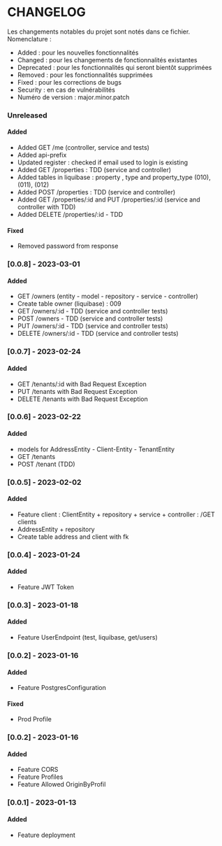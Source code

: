 # CHANGELOG

Les changements notables du projet sont notés dans ce fichier.  
Nomenclature :

- Added : pour les nouvelles fonctionnalités
- Changed : pour les changements de fonctionnalités existantes
- Deprecated : pour les fonctionnalités qui seront bientôt supprimées
- Removed : pour les fonctionnalités supprimées
- Fixed : pour les corrections de bugs
- Security : en cas de vulnérabilités
- Numéro de version : major.minor.patch

### Unreleased

#### Added

- Added GET /me (controller, service and tests)
- Added api-prefix
- Updated register : checked if email used to login is existing
- Added GET /properties : TDD (service and controller)
- Added tables in liquibase : property , type and property_type (010), (011), (012)
- Added POST /properties : TDD (service and controller)
- Added GET /properties/:id and PUT /properties/:id (service and controller with TDD)
- Added DELETE /properties/:id - TDD

#### Fixed

- Removed password from response

### [0.0.8] - 2023-03-01

#### Added

- GET /owners (entity - model - repository - service - controller)
- Create table owner (liquibase) : 009
- GET /owners/:id - TDD (service and controller tests)
- POST /owners - TDD (service and controller tests)
- PUT /owners/:id - TDD (service and controller tests)
- DELETE /owners/:id - TDD (service and controller tests)

### [0.0.7] - 2023-02-24

#### Added

- GET /tenants/:id with Bad Request Exception
- PUT /tenants with Bad Request Exception
- DELETE /tenants with Bad Request Exception

### [0.0.6] - 2023-02-22

#### Added

- models for AddressEntity - Client-Entity - TenantEntity
- GET /tenants
- POST /tenant (TDD)

### [0.0.5] - 2023-02-02

#### Added

- Feature client : ClientEntity + repository + service + controller : /GET clients
- AddressEntity + repository
- Create table address and client with fk

### [0.0.4] - 2023-01-24

#### Added

- Feature JWT Token

### [0.0.3] - 2023-01-18

#### Added

- Feature UserEndpoint (test, liquibase, get/users)

### [0.0.2] - 2023-01-16

#### Added

- Feature PostgresConfiguration

#### Fixed

- Prod Profile

### [0.0.2] - 2023-01-16

#### Added

- Feature CORS
- Feature Profiles
- Feature Allowed OriginByProfil

### [0.0.1] - 2023-01-13

#### Added

- Feature deployment


